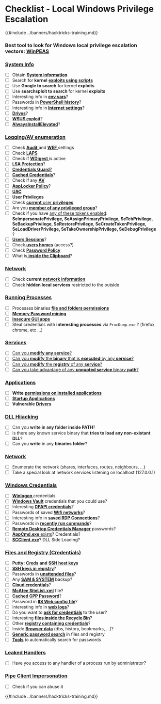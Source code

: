 # Checklist - Local Windows Privilege Escalation

{{#include ../banners/hacktricks-training.md}}

### **Best tool to look for Windows local privilege escalation vectors:** [**WinPEAS**](https://github.com/carlospolop/privilege-escalation-awesome-scripts-suite/tree/master/winPEAS)

### [System Info](windows-local-privilege-escalation/#system-info)

- [ ] Obtain [**System information**](windows-local-privilege-escalation/#system-info)
- [ ] Search for **kernel** [**exploits using scripts**](windows-local-privilege-escalation/#version-exploits)
- [ ] Use **Google to search** for kernel **exploits**
- [ ] Use **searchsploit to search** for kernel **exploits**
- [ ] Interesting info in [**env vars**](windows-local-privilege-escalation/#environment)?
- [ ] Passwords in [**PowerShell history**](windows-local-privilege-escalation/#powershell-history)?
- [ ] Interesting info in [**Internet settings**](windows-local-privilege-escalation/#internet-settings)?
- [ ] [**Drives**](windows-local-privilege-escalation/#drives)?
- [ ] [**WSUS exploit**](windows-local-privilege-escalation/#wsus)?
- [ ] [**AlwaysInstallElevated**](windows-local-privilege-escalation/#alwaysinstallelevated)?

### [Logging/AV enumeration](windows-local-privilege-escalation/#enumeration)

- [ ] Check [**Audit** ](windows-local-privilege-escalation/#audit-settings)and [**WEF** ](windows-local-privilege-escalation/#wef)settings
- [ ] Check [**LAPS**](windows-local-privilege-escalation/#laps)
- [ ] Check if [**WDigest** ](windows-local-privilege-escalation/#wdigest)is active
- [ ] [**LSA Protection**](windows-local-privilege-escalation/#lsa-protection)?
- [ ] [**Credentials Guard**](windows-local-privilege-escalation/#credentials-guard)[?](windows-local-privilege-escalation/#cached-credentials)
- [ ] [**Cached Credentials**](windows-local-privilege-escalation/#cached-credentials)?
- [ ] Check if any [**AV**](https://github.com/carlospolop/hacktricks/blob/master/windows-hardening/windows-av-bypass/README.md)
- [ ] [**AppLocker Policy**](https://github.com/carlospolop/hacktricks/blob/master/windows-hardening/authentication-credentials-uac-and-efs/README.md#applocker-policy)?
- [ ] [**UAC**](https://github.com/carlospolop/hacktricks/blob/master/windows-hardening/authentication-credentials-uac-and-efs/uac-user-account-control/README.md)
- [ ] [**User Privileges**](windows-local-privilege-escalation/#users-and-groups)
- [ ] Check [**current** user **privileges**](windows-local-privilege-escalation/#users-and-groups)
- [ ] Are you [**member of any privileged group**](windows-local-privilege-escalation/#privileged-groups)?
- [ ] Check if you have [any of these tokens enabled](windows-local-privilege-escalation/#token-manipulation): **SeImpersonatePrivilege, SeAssignPrimaryPrivilege, SeTcbPrivilege, SeBackupPrivilege, SeRestorePrivilege, SeCreateTokenPrivilege, SeLoadDriverPrivilege, SeTakeOwnershipPrivilege, SeDebugPrivilege** ?
- [ ] [**Users Sessions**](windows-local-privilege-escalation/#logged-users-sessions)?
- [ ] Check[ **users homes**](windows-local-privilege-escalation/#home-folders) (access?)
- [ ] Check [**Password Policy**](windows-local-privilege-escalation/#password-policy)
- [ ] What is[ **inside the Clipboard**](windows-local-privilege-escalation/#get-the-content-of-the-clipboard)?

### [Network](windows-local-privilege-escalation/#network)

- [ ] Check **current** [**network** **information**](windows-local-privilege-escalation/#network)
- [ ] Check **hidden local services** restricted to the outside

### [Running Processes](windows-local-privilege-escalation/#running-processes)

- [ ] Processes binaries [**file and folders permissions**](windows-local-privilege-escalation/#file-and-folder-permissions)
- [ ] [**Memory Password mining**](windows-local-privilege-escalation/#memory-password-mining)
- [ ] [**Insecure GUI apps**](windows-local-privilege-escalation/#insecure-gui-apps)
- [ ] Steal credentials with **interesting processes** via `ProcDump.exe` ? (firefox, chrome, etc ...)

### [Services](windows-local-privilege-escalation/#services)

- [ ] [Can you **modify any service**?](windows-local-privilege-escalation/#permissions)
- [ ] [Can you **modify** the **binary** that is **executed** by any **service**?](windows-local-privilege-escalation/#modify-service-binary-path)
- [ ] [Can you **modify** the **registry** of any **service**?](windows-local-privilege-escalation/#services-registry-modify-permissions)
- [ ] [Can you take advantage of any **unquoted service** binary **path**?](windows-local-privilege-escalation/#unquoted-service-paths)

### [**Applications**](windows-local-privilege-escalation/#applications)

- [ ] **Write** [**permissions on installed applications**](windows-local-privilege-escalation/#write-permissions)
- [ ] [**Startup Applications**](windows-local-privilege-escalation/#run-at-startup)
- [ ] **Vulnerable** [**Drivers**](windows-local-privilege-escalation/#drivers)

### [DLL Hijacking](windows-local-privilege-escalation/#path-dll-hijacking)

- [ ] Can you **write in any folder inside PATH**?
- [ ] Is there any known service binary that **tries to load any non-existant DLL**?
- [ ] Can you **write** in any **binaries folder**?

### [Network](windows-local-privilege-escalation/#network)

- [ ] Enumerate the network (shares, interfaces, routes, neighbours, ...)
- [ ] Take a special look at network services listening on localhost (127.0.0.1)

### [Windows Credentials](windows-local-privilege-escalation/#windows-credentials)

- [ ] [**Winlogon** ](windows-local-privilege-escalation/#winlogon-credentials)credentials
- [ ] [**Windows Vault**](windows-local-privilege-escalation/#credentials-manager-windows-vault) credentials that you could use?
- [ ] Interesting [**DPAPI credentials**](windows-local-privilege-escalation/#dpapi)?
- [ ] Passwords of saved [**Wifi networks**](windows-local-privilege-escalation/#wifi)?
- [ ] Interesting info in [**saved RDP Connections**](windows-local-privilege-escalation/#saved-rdp-connections)?
- [ ] Passwords in [**recently run commands**](windows-local-privilege-escalation/#recently-run-commands)?
- [ ] [**Remote Desktop Credentials Manager**](windows-local-privilege-escalation/#remote-desktop-credential-manager) passwords?
- [ ] [**AppCmd.exe** exists](windows-local-privilege-escalation/#appcmd-exe)? Credentials?
- [ ] [**SCClient.exe**](windows-local-privilege-escalation/#scclient-sccm)? DLL Side Loading?

### [Files and Registry (Credentials)](windows-local-privilege-escalation/#files-and-registry-credentials)

- [ ] **Putty:** [**Creds**](windows-local-privilege-escalation/#putty-creds) **and** [**SSH host keys**](windows-local-privilege-escalation/#putty-ssh-host-keys)
- [ ] [**SSH keys in registry**](windows-local-privilege-escalation/#ssh-keys-in-registry)?
- [ ] Passwords in [**unattended files**](windows-local-privilege-escalation/#unattended-files)?
- [ ] Any [**SAM & SYSTEM**](windows-local-privilege-escalation/#sam-and-system-backups) backup?
- [ ] [**Cloud credentials**](windows-local-privilege-escalation/#cloud-credentials)?
- [ ] [**McAfee SiteList.xml**](windows-local-privilege-escalation/#mcafee-sitelist.xml) file?
- [ ] [**Cached GPP Password**](windows-local-privilege-escalation/#cached-gpp-pasword)?
- [ ] Password in [**IIS Web config file**](windows-local-privilege-escalation/#iis-web-config)?
- [ ] Interesting info in [**web** **logs**](windows-local-privilege-escalation/#logs)?
- [ ] Do you want to [**ask for credentials**](windows-local-privilege-escalation/#ask-for-credentials) to the user?
- [ ] Interesting [**files inside the Recycle Bin**](windows-local-privilege-escalation/#credentials-in-the-recyclebin)?
- [ ] Other [**registry containing credentials**](windows-local-privilege-escalation/#inside-the-registry)?
- [ ] Inside [**Browser data**](windows-local-privilege-escalation/#browsers-history) (dbs, history, bookmarks, ...)?
- [ ] [**Generic password search**](windows-local-privilege-escalation/#generic-password-search-in-files-and-registry) in files and registry
- [ ] [**Tools**](windows-local-privilege-escalation/#tools-that-search-for-passwords) to automatically search for passwords

### [Leaked Handlers](windows-local-privilege-escalation/#leaked-handlers)

- [ ] Have you access to any handler of a process run by administrator?

### [Pipe Client Impersonation](windows-local-privilege-escalation/#named-pipe-client-impersonation)

- [ ] Check if you can abuse it

{{#include ../banners/hacktricks-training.md}}

